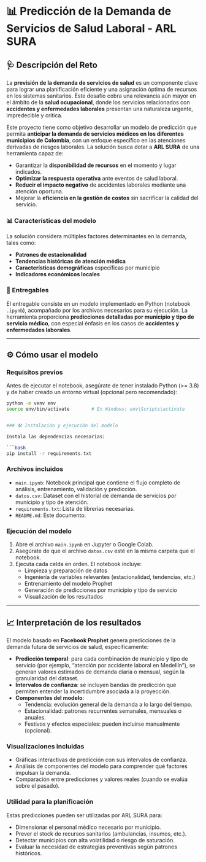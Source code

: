 # 📊 Predicción de la Demanda de Servicios de Salud Laboral - ARL SURA

## 🩺 Descripción del Reto

La **previsión de la demanda de servicios de salud** es un componente clave para lograr una planificación eficiente y una asignación óptima de recursos en los sistemas sanitarios. Este desafío cobra una relevancia aún mayor en el ámbito de la **salud ocupacional**, donde los servicios relacionados con **accidentes y enfermedades laborales** presentan una naturaleza urgente, impredecible y crítica.

Este proyecto tiene como objetivo desarrollar un modelo de predicción que permita **anticipar la demanda de servicios médicos en los diferentes municipios de Colombia**, con un enfoque específico en las atenciones derivadas de riesgos laborales. La solución busca dotar a **ARL SURA** de una herramienta capaz de:

- Garantizar la **disponibilidad de recursos** en el momento y lugar indicados.
- **Optimizar la respuesta operativa** ante eventos de salud laboral.
- **Reducir el impacto negativo** de accidentes laborales mediante una atención oportuna.
- Mejorar la **eficiencia en la gestión de costos** sin sacrificar la calidad del servicio.

### 📊 Características del modelo

La solución considera múltiples factores determinantes en la demanda, tales como:

- **Patrones de estacionalidad**
- **Tendencias históricas de atención médica**
- **Características demográficas** específicas por municipio
- **Indicadores económicos locales**

### 🎯 Entregables

El entregable consiste en un modelo implementado en Python (notebook `.ipynb`), acompañado por los archivos necesarios para su ejecución. La herramienta proporciona **predicciones detalladas por municipio y tipo de servicio médico**, con especial énfasis en los casos de **accidentes y enfermedades laborales**.

---

## ⚙️ Cómo usar el modelo

### Requisitos previos

Antes de ejecutar el notebook, asegúrate de tener instalado Python (>= 3.8) y de haber creado un entorno virtual (opcional pero recomendado):

```bash
python -m venv env
source env/bin/activate        # En Windows: env\Scripts\activate


### 🛠️ Instalación y ejecución del modelo

Instala las dependencias necesarias:

```bash
pip install -r requirements.txt
```

### Archivos incluidos

- `main.ipynb`: Notebook principal que contiene el flujo completo de análisis, entrenamiento, validación y predicción.
- `datos.csv`: Dataset con el historial de demanda de servicios por municipio y tipo de atención.
- `requirements.txt`: Lista de librerías necesarias.
- `README.md`: Este documento.

### Ejecución del modelo

1. Abre el archivo `main.ipynb` en Jupyter o Google Colab.
2. Asegúrate de que el archivo `datos.csv` esté en la misma carpeta que el notebook.
3. Ejecuta cada celda en orden. El notebook incluye:
   - Limpieza y preparación de datos
   - Ingeniería de variables relevantes (estacionalidad, tendencias, etc.)
   - Entrenamiento del modelo Prophet
   - Generación de predicciones por municipio y tipo de servicio
   - Visualización de los resultados

---

## 📈 Interpretación de los resultados

El modelo basado en **Facebook Prophet** genera predicciones de la demanda futura de servicios de salud, específicamente:

- **Predicción temporal**: para cada combinación de municipio y tipo de servicio (por ejemplo, “atención por accidente laboral en Medellín”), se generan valores estimados de demanda diaria o mensual, según la granularidad del dataset.
- **Intervalos de confianza**: se incluyen bandas de predicción que permiten entender la incertidumbre asociada a la proyección.
- **Componentes del modelo**:
  - Tendencia: evolución general de la demanda a lo largo del tiempo.
  - Estacionalidad: patrones recurrentes semanales, mensuales o anuales.
  - Festivos y efectos especiales: pueden incluirse manualmente (opcional).

### Visualizaciones incluidas

- Gráficas interactivas de predicción con sus intervalos de confianza.
- Análisis de componentes del modelo para comprender qué factores impulsan la demanda.
- Comparación entre predicciones y valores reales (cuando se evalúa sobre el pasado).

### Utilidad para la planificación

Estas predicciones pueden ser utilizadas por ARL SURA para:

- Dimensionar el personal médico necesario por municipio.
- Prever el stock de recursos sanitarios (ambulancias, insumos, etc.).
- Detectar municipios con alta volatilidad o riesgo de saturación.
- Evaluar la necesidad de estrategias preventivas según patrones históricos.
